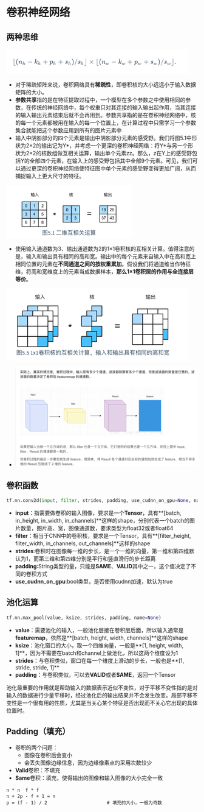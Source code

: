 # 卷积神经网络

## 两种思维

![image-20200819155452312](../images/image-20200819155452312.png)

* 对于稀疏矩阵来说，卷积网络具有**稀疏性**，即卷积核的大小远远小于输入数据矩阵的大小。
* **参数共享**指的是在特征提取过程中，一个模型在多个参数之中使用相同的参数，在传统的神经网络中，每个权重只对其连接的输入输出起作用，当其连接的输入输出元素结束后就不会再用到。参数共享指的是在卷积神经网络中，核的每一个元素都被用在输入的每一个位置上，在计算过程中只需学习一个参数集合就能把这个参数应用到所有的图片元素中
* 输入中阴影部分的四个元素是输出中阴影部分元素的感受野。我们将图5.1中形状为2×2的输出记为Y*，并考虑一个更深的卷积神经网络：将Y*与另一个形状为2×2的核数组做互相关运算，输出单个元素zz。那么，z在Y上的感受野包括Y的全部四个元素，在输入上的感受野包括其中全部9个元素。可见，我们可以通过更深的卷积神经网络使特征图中单个元素的感受野变得更加广阔，从而捕捉输入上更大尺寸的特征。

![image-20200819154302567](../images/image-20200819154302567.png)

* 使用输入通道数为3、输出通道数为2的1×1卷积核的互相关计算。值得注意的是，输入和输出具有相同的高和宽。输出中的每个元素来自输入中在高和宽上相同位置的元素在**不同通道之间的按权重累加**。假设我们将通道维当作特征维，将高和宽维度上的元素当成数据样本，**那么1×1卷积层的作用与全连接层等价**。

![image-20200819161648848](../images/image-20200819161648848.png)

* ![image-20200824090557316](../images/image-20200824090557316.png)



## 卷积函数

```python
tf.nn.conv2d(input, filter, strides, padding, use_cudnn_on_gpu=None, name=None)
```

- **input**：指需要做卷积的输入图像，要求是一个**Tensor**，具有**[batch, in_height, in_width, in_channels]**这样的shape，分别代表一个batch的图片数量，图片高、宽，图像通道数，要求类型为float32或者float64
- **filter**：相当于CNN中的卷积核，要求是一个Tensor，具有**[filter_height, filter_width, in_channels, out_channels]**这样的shape
- **strides**:卷积时在图像每一维的步长，是一个一维的向量，第一维和第四维默认为1，而第三维和第四维分别是平行和竖直滑行的步长距离
- **padding**:String类型的量，只能是**SAME**、**VALID**其中之一，这个值决定了不同的卷积方式
- **use_cudnn_on_gpu**:bool类型，是否使用cudnn加速，默认为true



## 池化运算

```python
tf.nn.max_pool(value, ksize, strides, padding, name=None)
```

- **value**：需要池化的输入，一般池化层接在卷积层后面，所以输入通常是**featuremap**，依然是**[batch, height, width, channels]**这样的shape
- **ksize**：池化窗口的大小，取一个四维向量，一般是**[1, height, width, 1]**，因为不需要在batch和channel上做池化，所以这两个维度设为1
- **strides**：与卷积类似，窗口在每一个维度上滑动的步长，一般也是**[1, stride, stride, 1]**
- **padding**：与卷积类似，可以去**VALID**或者**SAME**，返回一个Tensor



​		池化最重要的作用就是帮助输入的数据表示近似不变性，对于平移不变性指的是对输入的数据进行少量平移时，经过池化后的输出结果并不会发生改变。局部平移不变性是一个很有用的性质，尤其是当关心某个特征是否出现而不关心它出现的具体位置时。



## Padding（填充）

* 卷积的两个问题：
	* 图像在卷积后会变小
	* 会丢失图像边缘信息，因为边缘像素点的采用次数较少
* **Valid**卷积：不填充
* **Same**卷积：填充，使得输出的图像和输入图像的大小完全一致

```
n * n  f * f
n + 2p - f + 1 = n
p = (f - 1) / 2		                 # 填充的大小，一般为奇数
```

